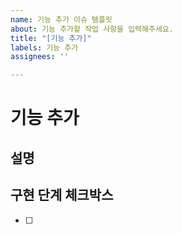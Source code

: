 ```yaml
---
name: 기능 추가 이슈 템플릿
about: 기능 추가할 작업 사항을 입력해주세요.
title: "[기능 추가]"
labels: 기능 추가
assignees: ''

---
```


# 기능 추가
## 설명


## 구현 단계 체크박스
- [ ]
